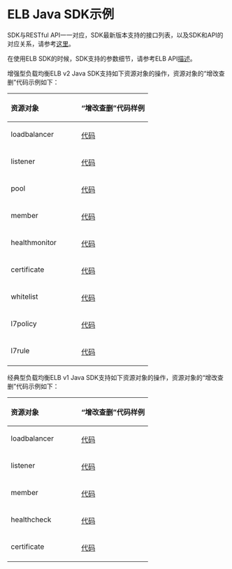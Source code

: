 # ELB Java SDK示例<a name="ZH-CN_TOPIC_0072124681"></a>

SDK与RESTful API一一对应，SDK最新版本支持的接口列表，以及SDK和API的对应关系，请参考[这里](Java-ELB.md)。

在使用ELB SDK的时候，SDK支持的参数细节，请参考ELB API[描述](https://support.huaweicloud.com/api-elb/zh-cn_topic_0022480177.html)。

增强型负载均衡ELB v2 Java SDK支持如下资源对象的操作，资源对象的“增改查删”代码示例如下：

<a name="table136501831193114"></a>
<table><thead align="left"><tr id="row1285453112317"><th class="cellrowborder" valign="top" width="50%" id="mcps1.1.3.1.1"><p id="p11854113103110"><a name="p11854113103110"></a><a name="p11854113103110"></a>资源对象</p>
</th>
<th class="cellrowborder" valign="top" width="50%" id="mcps1.1.3.1.2"><p id="p12854143123117"><a name="p12854143123117"></a><a name="p12854143123117"></a>“增改查删”代码样例</p>
</th>
</tr>
</thead>
<tbody><tr id="row10854331133111"><td class="cellrowborder" valign="top" width="50%" headers="mcps1.1.3.1.1 "><p id="p885418316318"><a name="p885418316318"></a><a name="p885418316318"></a>loadbalancer</p>
</td>
<td class="cellrowborder" valign="top" width="50%" headers="mcps1.1.3.1.2 "><p id="p1785463153113"><a name="p1785463153113"></a><a name="p1785463153113"></a><a href="https://github.com/huaweicloud/huaweicloud-sdk-java/blob/master/examples/elb/v2/Loadbalancer.java" target="_blank" rel="noopener noreferrer">代码</a></p>
</td>
</tr>
<tr id="row28541314313"><td class="cellrowborder" valign="top" width="50%" headers="mcps1.1.3.1.1 "><p id="p485418312316"><a name="p485418312316"></a><a name="p485418312316"></a>listener</p>
</td>
<td class="cellrowborder" valign="top" width="50%" headers="mcps1.1.3.1.2 "><p id="p985423110319"><a name="p985423110319"></a><a name="p985423110319"></a><a href="https://github.com/huaweicloud/huaweicloud-sdk-java/blob/master/examples/elb/v2/Listener.java" target="_blank" rel="noopener noreferrer">代码</a></p>
</td>
</tr>
<tr id="row1185420311312"><td class="cellrowborder" valign="top" width="50%" headers="mcps1.1.3.1.1 "><p id="p1685483117318"><a name="p1685483117318"></a><a name="p1685483117318"></a>pool</p>
</td>
<td class="cellrowborder" valign="top" width="50%" headers="mcps1.1.3.1.2 "><p id="p168553317319"><a name="p168553317319"></a><a name="p168553317319"></a><a href="https://github.com/huaweicloud/huaweicloud-sdk-java/blob/master/examples/elb/v2/Pool.java" target="_blank" rel="noopener noreferrer">代码</a></p>
</td>
</tr>
<tr id="row1285503143116"><td class="cellrowborder" valign="top" width="50%" headers="mcps1.1.3.1.1 "><p id="p985573103118"><a name="p985573103118"></a><a name="p985573103118"></a>member</p>
</td>
<td class="cellrowborder" valign="top" width="50%" headers="mcps1.1.3.1.2 "><p id="p78552312312"><a name="p78552312312"></a><a name="p78552312312"></a><a href="https://github.com/huaweicloud/huaweicloud-sdk-java/blob/master/examples/elb/v2/Member.java" target="_blank" rel="noopener noreferrer">代码</a></p>
</td>
</tr>
<tr id="row158551831113120"><td class="cellrowborder" valign="top" width="50%" headers="mcps1.1.3.1.1 "><p id="p11855103193119"><a name="p11855103193119"></a><a name="p11855103193119"></a>healthmonitor</p>
</td>
<td class="cellrowborder" valign="top" width="50%" headers="mcps1.1.3.1.2 "><p id="p485563123117"><a name="p485563123117"></a><a name="p485563123117"></a><a href="https://github.com/huaweicloud/huaweicloud-sdk-java/blob/master/examples/elb/v2/Healthmonitor.java" target="_blank" rel="noopener noreferrer">代码</a></p>
</td>
</tr>
<tr id="row3855731183112"><td class="cellrowborder" valign="top" width="50%" headers="mcps1.1.3.1.1 "><p id="p48556318312"><a name="p48556318312"></a><a name="p48556318312"></a>certificate</p>
</td>
<td class="cellrowborder" valign="top" width="50%" headers="mcps1.1.3.1.2 "><p id="p1285514312315"><a name="p1285514312315"></a><a name="p1285514312315"></a><a href="https://github.com/huaweicloud/huaweicloud-sdk-java/blob/master/examples/elb/v2/Certificate.java" target="_blank" rel="noopener noreferrer">代码</a></p>
</td>
</tr>
<tr id="row58558310317"><td class="cellrowborder" valign="top" width="50%" headers="mcps1.1.3.1.1 "><p id="p12855113163115"><a name="p12855113163115"></a><a name="p12855113163115"></a>whitelist</p>
</td>
<td class="cellrowborder" valign="top" width="50%" headers="mcps1.1.3.1.2 "><p id="p15855193116319"><a name="p15855193116319"></a><a name="p15855193116319"></a><a href="https://github.com/huaweicloud/huaweicloud-sdk-java/blob/master/examples/elb/v2/Whitelist.java" target="_blank" rel="noopener noreferrer">代码</a></p>
</td>
</tr>
<tr id="row1985543110314"><td class="cellrowborder" valign="top" width="50%" headers="mcps1.1.3.1.1 "><p id="p1585583113312"><a name="p1585583113312"></a><a name="p1585583113312"></a>l7policy</p>
</td>
<td class="cellrowborder" valign="top" width="50%" headers="mcps1.1.3.1.2 "><p id="p3855143111314"><a name="p3855143111314"></a><a name="p3855143111314"></a><a href="https://github.com/huaweicloud/huaweicloud-sdk-java/blob/master/examples/elb/v2/L7policy.java" target="_blank" rel="noopener noreferrer">代码</a></p>
</td>
</tr>
<tr id="row1885583119319"><td class="cellrowborder" valign="top" width="50%" headers="mcps1.1.3.1.1 "><p id="p1285513313318"><a name="p1285513313318"></a><a name="p1285513313318"></a>l7rule</p>
</td>
<td class="cellrowborder" valign="top" width="50%" headers="mcps1.1.3.1.2 "><p id="p12855123110312"><a name="p12855123110312"></a><a name="p12855123110312"></a><a href="https://github.com/huaweicloud/huaweicloud-sdk-java/blob/master/examples/elb/v2/L7rule.java" target="_blank" rel="noopener noreferrer">代码</a></p>
</td>
</tr>
</tbody>
</table>

经典型负载均衡ELB v1 Java SDK支持如下资源对象的操作，资源对象的“增改查删”代码示例如下：

<a name="table1167963119319"></a>
<table><thead align="left"><tr id="row208554311319"><th class="cellrowborder" valign="top" width="50%" id="mcps1.1.3.1.1"><p id="p38552031203114"><a name="p38552031203114"></a><a name="p38552031203114"></a>资源对象</p>
</th>
<th class="cellrowborder" valign="top" width="50%" id="mcps1.1.3.1.2"><p id="p1785515315313"><a name="p1785515315313"></a><a name="p1785515315313"></a>“增改查删”代码样例</p>
</th>
</tr>
</thead>
<tbody><tr id="row1585514311319"><td class="cellrowborder" valign="top" width="50%" headers="mcps1.1.3.1.1 "><p id="p20855203173119"><a name="p20855203173119"></a><a name="p20855203173119"></a>loadbalancer</p>
</td>
<td class="cellrowborder" valign="top" width="50%" headers="mcps1.1.3.1.2 "><p id="p1085513317312"><a name="p1085513317312"></a><a name="p1085513317312"></a><a href="https://github.com/huaweicloud/huaweicloud-sdk-java/blob/master/examples/elb/v1/ClassicLoadbalancer.java" target="_blank" rel="noopener noreferrer">代码</a></p>
</td>
</tr>
<tr id="row1185518312317"><td class="cellrowborder" valign="top" width="50%" headers="mcps1.1.3.1.1 "><p id="p13855203118315"><a name="p13855203118315"></a><a name="p13855203118315"></a>listener</p>
</td>
<td class="cellrowborder" valign="top" width="50%" headers="mcps1.1.3.1.2 "><p id="p17855631153110"><a name="p17855631153110"></a><a name="p17855631153110"></a><a href="https://github.com/huaweicloud/huaweicloud-sdk-java/blob/master/examples/elb/v1/ClassicListener.java" target="_blank" rel="noopener noreferrer">代码</a></p>
</td>
</tr>
<tr id="row1485523111318"><td class="cellrowborder" valign="top" width="50%" headers="mcps1.1.3.1.1 "><p id="p1585543119314"><a name="p1585543119314"></a><a name="p1585543119314"></a>member</p>
</td>
<td class="cellrowborder" valign="top" width="50%" headers="mcps1.1.3.1.2 "><p id="p1185514319319"><a name="p1185514319319"></a><a name="p1185514319319"></a><a href="https://github.com/huaweicloud/huaweicloud-sdk-java/blob/master/examples/elb/v1/ClassicMember.java" target="_blank" rel="noopener noreferrer">代码</a></p>
</td>
</tr>
<tr id="row1855123118318"><td class="cellrowborder" valign="top" width="50%" headers="mcps1.1.3.1.1 "><p id="p685583173111"><a name="p685583173111"></a><a name="p685583173111"></a>healthcheck</p>
</td>
<td class="cellrowborder" valign="top" width="50%" headers="mcps1.1.3.1.2 "><p id="p2085513193117"><a name="p2085513193117"></a><a name="p2085513193117"></a><a href="https://github.com/huaweicloud/huaweicloud-sdk-java/blob/master/examples/elb/v1/ClassicHealthcheck.java" target="_blank" rel="noopener noreferrer">代码</a></p>
</td>
</tr>
<tr id="row1085517314314"><td class="cellrowborder" valign="top" width="50%" headers="mcps1.1.3.1.1 "><p id="p3855143116312"><a name="p3855143116312"></a><a name="p3855143116312"></a>certificate</p>
</td>
<td class="cellrowborder" valign="top" width="50%" headers="mcps1.1.3.1.2 "><p id="p1485593114314"><a name="p1485593114314"></a><a name="p1485593114314"></a><a href="https://github.com/huaweicloud/huaweicloud-sdk-java/blob/master/examples/elb/v1/ClassicCertificate.java" target="_blank" rel="noopener noreferrer">代码</a></p>
</td>
</tr>
</tbody>
</table>

